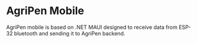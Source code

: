 # AgriPen Mobile

AgriPen mobile is based on .NET MAUI designed to receive data from ESP-32 bluetooth and sending it to AgriPen backend.
